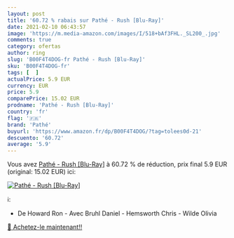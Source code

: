```yaml
---
layout: post
title: '60.72 % rabais sur Pathé - Rush [Blu-Ray]'
date: 2021-02-10 06:43:57
image: 'https://m.media-amazon.com/images/I/518+bAf3FHL._SL200_.jpg'
comments: true
category: ofertas
author: ring
slug: 'B00F4T4DOG-fr Pathé - Rush [Blu-Ray]'
sku: 'B00F4T4DOG-fr'
tags: [  ]
actualPrice: 5.9 EUR
currency: EUR
price: 5.9
comparePrice: 15.02 EUR
prodname: 'Pathé - Rush [Blu-Ray]'
country: 'fr'
flag: '🇫🇷'
brand: 'Pathé'
buyurl: 'https://www.amazon.fr/dp/B00F4T4DOG/?tag=tolees0d-21'
descuento: '60.72'
average: '5.9'
---
```


Vous avez [Pathé - Rush [Blu-Ray]](https://www.amazon.fr/dp/B00F4T4DOG/?tag=tolees0d-21)  à  60.72 % de réduction, prix final  5.9 EUR (original: 15.02 EUR) ici:

[![Pathé - Rush [Blu-Ray]](https://m.media-amazon.com/images/I/518+bAf3FHL._SL200_.jpg)](https://www.amazon.fr/dp/B00F4T4DOG/?tag=tolees0d-21)

ℹ️:

- De Howard Ron - Avec Bruhl Daniel - Hemsworth Chris - Wilde Olivia

[🛒 Achetez-le maintenant!!](https://www.amazon.fr/dp/B00F4T4DOG/?tag=tolees0d-21)

